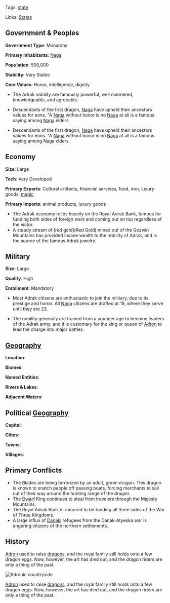 Tags: [state](States)

Links: [States](States)

## Government & Peoples

**Government Type**: Monarchy

**Primary Inhabitants**: [Naga](Naga)

**Population**: 500,000

**Stability**: Very Stable

**Core Values**: Honor, intelligence, dignity

- The Adrak nobility are famously powerful, well mannered, knowledgeable, and agreeable.

- Descendants of the first dragon, [Naga](Naga) have upheld their ancestors values for eons. "A [Naga](Naga) without honor is no [Naga](Naga) at all
 is a famous saying among [Naga](Naga) elders. 

- Descendants of the first dragon, [Naga](Naga) have upheld their ancestors values for eons. "A [Naga](Naga) without honor is no [Naga](Naga) at all
 is a famous saying among Naga elders. 


## Economy

**Size**: Large

**Tech**: Very Developed

**Primary Exports**: Cultural artifacts, financial services, food, iron, luxury goods, [magic](Magic)

**Primary Imports**: animal products, luxury goods

- The Adrak economy relies heavily on the Royal Adrak Bank, famous for funding both sides of foreign wars and coming out on top regardless of the victor.
- A steady stream of [red gold](Red Gold) mined out of the Gozwin Mountains has provided insane wealth to the nobility of Adrak, and is the source of the famous Adrak jewelry.


## Military

**Size**: Large

**Quality**: High

**Enrollment**: Mandatory

- Most Adrak citizens are enthusiastic to join the military, due to its prestige and honor. All [Naga](Naga) citizens are drafted at 19, where they serve until they are 23.

- The nobility generally are trained from a younger age to become leaders of the Adrak army, and it is customary for the king or queen of [Adron](Adron) to lead the charge into major battles.


## [Geography](Geography)

**Location**: 

**Biomes**: 

**Named Entities**:

**Rivers & Lakes**: 

**Adjacent Waters**: 


## Political [Geography](Geography)

**Capital**: 

**Cities**: 

**Towns**: 

**Villages**: 


## Primary Conflicts

- The Blades are being terrorized by an adult, green dragon. This dragon is known to snatch people off passing boats, forcing merchants to sail out of their way around the hunting range of the dragon.
- The [Dwarf](Dwarves) King continues to steal from travelers through the Majesty Mountains.
- The Royal Adrak Bank is rumored to be funding all three sides of the War of Three Kingdoms.
- A large influx of [Danaki](Danaki) refugees from the Danak-Atyeska war is angering citizens of the northern settlements.


## History

[Adron](Adron) used to raise [dragons](Dragons), and the royal family still holds onto a few dragon eggs. Now, however, the art has died out, and the dragon riders are only a thing of the past.

![Adronic countryside](/img/Adron.jpg)

[Adron](Adron) used to raise [dragons](Dragons), and the royal family still holds onto a few dragon eggs. Now, however, the art has died out, and the dragon riders are only a thing of the past.
